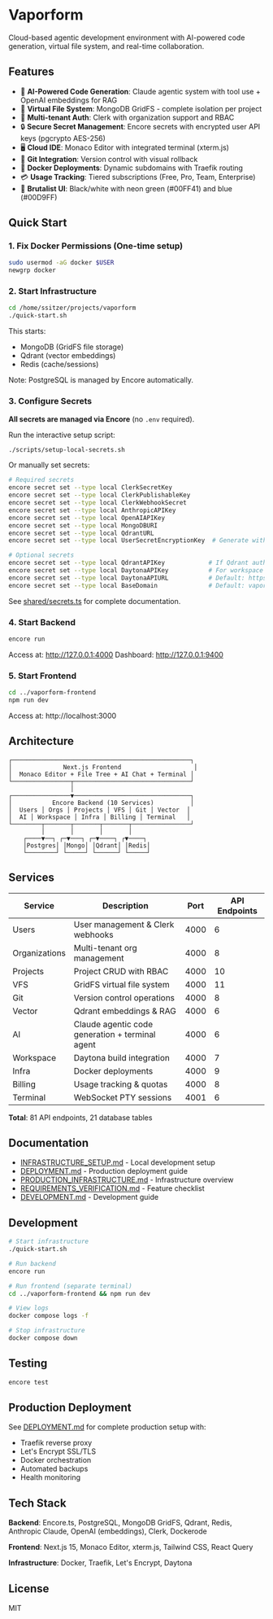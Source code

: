 # Vaporform

Cloud-based agentic development environment with AI-powered code generation, virtual file system, and real-time collaboration.

## Features

- 🤖 **AI-Powered Code Generation**: Claude agentic system with tool use + OpenAI embeddings for RAG
- 📁 **Virtual File System**: MongoDB GridFS - complete isolation per project
- 🔐 **Multi-tenant Auth**: Clerk with organization support and RBAC
- 🔒 **Secure Secret Management**: Encore secrets with encrypted user API keys (pgcrypto AES-256)
- 🖥️ **Cloud IDE**: Monaco Editor with integrated terminal (xterm.js)
- 🔄 **Git Integration**: Version control with visual rollback
- 🚀 **Docker Deployments**: Dynamic subdomains with Traefik routing
- 💳 **Usage Tracking**: Tiered subscriptions (Free, Pro, Team, Enterprise)
- 🎨 **Brutalist UI**: Black/white with neon green (#00FF41) and blue (#00D9FF)

## Quick Start

### 1. Fix Docker Permissions (One-time setup)

```bash
sudo usermod -aG docker $USER
newgrp docker
```

### 2. Start Infrastructure

```bash
cd /home/ssitzer/projects/vaporform
./quick-start.sh
```

This starts:
- MongoDB (GridFS file storage)
- Qdrant (vector embeddings)
- Redis (cache/sessions)

Note: PostgreSQL is managed by Encore automatically.

### 3. Configure Secrets

**All secrets are managed via Encore** (no `.env` required).

Run the interactive setup script:

```bash
./scripts/setup-local-secrets.sh
```

Or manually set secrets:

```bash
# Required secrets
encore secret set --type local ClerkSecretKey
encore secret set --type local ClerkPublishableKey
encore secret set --type local ClerkWebhookSecret
encore secret set --type local AnthropicAPIKey
encore secret set --type local OpenAIAPIKey
encore secret set --type local MongoDBURI
encore secret set --type local QdrantURL
encore secret set --type local UserSecretEncryptionKey  # Generate with: openssl rand -base64 32

# Optional secrets
encore secret set --type local QdrantAPIKey            # If Qdrant auth enabled
encore secret set --type local DaytonaAPIKey           # For workspace features
encore secret set --type local DaytonaAPIURL           # Default: https://app.daytona.io/api
encore secret set --type local BaseDomain              # Default: vaporform.dev
```

See [shared/secrets.ts](shared/secrets.ts) for complete documentation.

### 4. Start Backend

```bash
encore run
```

Access at: http://127.0.0.1:4000
Dashboard: http://127.0.0.1:9400

### 5. Start Frontend

```bash
cd ../vaporform-frontend
npm run dev
```

Access at: http://localhost:3000

## Architecture

```
┌─────────────────────────────────────────────────┐
│              Next.js Frontend                    │
│  Monaco Editor + File Tree + AI Chat + Terminal │
└────────────────┬────────────────────────────────┘
                 │
┌────────────────▼────────────────────────────────┐
│           Encore Backend (10 Services)          │
│  Users │ Orgs │ Projects │ VFS │ Git │ Vector  │
│  AI │ Workspace │ Infra │ Billing │ Terminal   │
└────────┬───────┬───────┬───────┬────────────────┘
         │       │       │       │
    ┌────▼──┐ ┌─▼───┐ ┌─▼────┐ ┌▼────┐
    │Postgres│ │Mongo│ │Qdrant│ │Redis│
    └────────┘ └─────┘ └──────┘ └─────┘
```

## Services

| Service | Description | Port | API Endpoints |
|---------|-------------|------|---------------|
| Users | User management & Clerk webhooks | 4000 | 6 |
| Organizations | Multi-tenant org management | 4000 | 8 |
| Projects | Project CRUD with RBAC | 4000 | 10 |
| VFS | GridFS virtual file system | 4000 | 11 |
| Git | Version control operations | 4000 | 8 |
| Vector | Qdrant embeddings & RAG | 4000 | 6 |
| AI | Claude agentic code generation + terminal agent | 4000 | 6 |
| Workspace | Daytona build integration | 4000 | 7 |
| Infra | Docker deployments | 4000 | 9 |
| Billing | Usage tracking & quotas | 4000 | 8 |
| Terminal | WebSocket PTY sessions | 4001 | 6 |

**Total**: 81 API endpoints, 21 database tables

## Documentation

- [INFRASTRUCTURE_SETUP.md](INFRASTRUCTURE_SETUP.md) - Local development setup
- [DEPLOYMENT.md](DEPLOYMENT.md) - Production deployment guide
- [PRODUCTION_INFRASTRUCTURE.md](PRODUCTION_INFRASTRUCTURE.md) - Infrastructure overview
- [REQUIREMENTS_VERIFICATION.md](REQUIREMENTS_VERIFICATION.md) - Feature checklist
- [DEVELOPMENT.md](DEVELOPMENT.md) - Development guide

## Development

```bash
# Start infrastructure
./quick-start.sh

# Run backend
encore run

# Run frontend (separate terminal)
cd ../vaporform-frontend && npm run dev

# View logs
docker compose logs -f

# Stop infrastructure
docker compose down
```

## Testing

```bash
encore test
```

## Production Deployment

See [DEPLOYMENT.md](DEPLOYMENT.md) for complete production setup with:
- Traefik reverse proxy
- Let's Encrypt SSL/TLS
- Docker orchestration
- Automated backups
- Health monitoring

## Tech Stack

**Backend**: Encore.ts, PostgreSQL, MongoDB GridFS, Qdrant, Redis, Anthropic Claude, OpenAI (embeddings), Clerk, Dockerode

**Frontend**: Next.js 15, Monaco Editor, xterm.js, Tailwind CSS, React Query

**Infrastructure**: Docker, Traefik, Let's Encrypt, Daytona

## License

MIT
